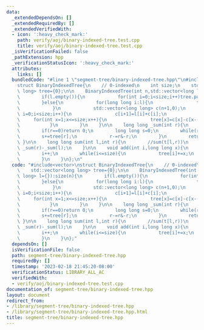 ```yaml
---
data:
  _extendedDependsOn: []
  _extendedRequiredBy: []
  _extendedVerifiedWith:
  - icon: ':heavy_check_mark:'
    path: verify/aoj/binary-indexed-tree.test.cpp
    title: verify/aoj/binary-indexed-tree.test.cpp
  _isVerificationFailed: false
  _pathExtension: hpp
  _verificationStatusIcon: ':heavy_check_mark:'
  attributes:
    links: []
  bundledCode: "#line 1 \"segment-tree/binary-indexed-tree.hpp\"\n#include<vector>\n\
    struct BinaryIndexedTree{\n    // 0-indexed\n    int size;\n    std::vector<long\
    \ long> tree={0};\n\n    BinaryIndexedTree(int n,std::vector<long long> l={}):size(n){\n\
    \        if(l.empty()){\n            for(int i=0;i<size;i++)tree.push_back(0);\n\
    \        }else{\n            for(long long i:l){\n                tree.push_back(i);\n\
    \            }\n            std::vector<long long> c(n+1,0);\n            for(int\
    \ i=0;i<size;i++){\n                c[i+1]=l[i]+c[i];\n            }\n       \
    \     for(int x=1;x<=size;x++){\n                tree[x]=c[x]-c[x-(x&-x)];\n \
    \           }\n        }\n    }\n\n    long long _sum(int r){\n        //sum(t[0,r))\n\
    \        if(r==0)return 0;\n        long long s=0;\n        while(r>0){\n    \
    \        s+=tree[r];\n            r-=r&-r;\n        }\n        return s;\n   \
    \ }\n\n    long long sum(int l,int r){\n        //sum(t[l,r))\n        return\
    \ _sum(r)-_sum(l);\n    }\n\n    void add(int i,long long x){\n        //t[i]+=x\n\
    \        i++;\n        while(i<=size){\n            tree[i]+=x;\n            i+=i&-i;\n\
    \        }\n    }\n};\n"
  code: "#include<vector>\nstruct BinaryIndexedTree{\n    // 0-indexed\n    int size;\n\
    \    std::vector<long long> tree={0};\n\n    BinaryIndexedTree(int n,std::vector<long\
    \ long> l={}):size(n){\n        if(l.empty()){\n            for(int i=0;i<size;i++)tree.push_back(0);\n\
    \        }else{\n            for(long long i:l){\n                tree.push_back(i);\n\
    \            }\n            std::vector<long long> c(n+1,0);\n            for(int\
    \ i=0;i<size;i++){\n                c[i+1]=l[i]+c[i];\n            }\n       \
    \     for(int x=1;x<=size;x++){\n                tree[x]=c[x]-c[x-(x&-x)];\n \
    \           }\n        }\n    }\n\n    long long _sum(int r){\n        //sum(t[0,r))\n\
    \        if(r==0)return 0;\n        long long s=0;\n        while(r>0){\n    \
    \        s+=tree[r];\n            r-=r&-r;\n        }\n        return s;\n   \
    \ }\n\n    long long sum(int l,int r){\n        //sum(t[l,r))\n        return\
    \ _sum(r)-_sum(l);\n    }\n\n    void add(int i,long long x){\n        //t[i]+=x\n\
    \        i++;\n        while(i<=size){\n            tree[i]+=x;\n            i+=i&-i;\n\
    \        }\n    }\n};"
  dependsOn: []
  isVerificationFile: false
  path: segment-tree/binary-indexed-tree.hpp
  requiredBy: []
  timestamp: '2023-02-18 21:45:20-08:00'
  verificationStatus: LIBRARY_ALL_AC
  verifiedWith:
  - verify/aoj/binary-indexed-tree.test.cpp
documentation_of: segment-tree/binary-indexed-tree.hpp
layout: document
redirect_from:
- /library/segment-tree/binary-indexed-tree.hpp
- /library/segment-tree/binary-indexed-tree.hpp.html
title: segment-tree/binary-indexed-tree.hpp
---
```

